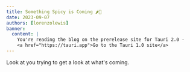 ```yaml
---
title: Something Spicy is Coming 🌶️👀
date: 2023-09-07
authors: [lorenzolewis]
banner:
  content: |
    You're reading the blog on the prerelease site for Tauri 2.0 -
    <a href="https://tauri.app">Go to the Tauri 1.0 site</a>
---
```


Look at you trying to get a look at what's coming.

